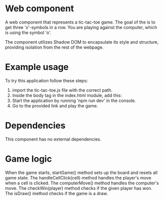 # <tic-tac-toe> Web component

A web component that represents a tic-tac-toe game. The goal of the is to get three 'x'-symbols in a row. 
You are playing against the computer, which is using the symbol 'o'.

The component utilizes Shadow DOM to encapsulate its style and structure, providing isolation from the rest of the webpage.

# Example usage 

To try this application follow these steps:
1. import the tic-tac-toe.js file with the correct path.
2. Inside the body tag in the index.html module, add this: <tic-tac-toe>
3. Start the application by running 'npm run dev' in the console.
4. Go to the provided link and play the game.

# Dependencies

This component has no external dependencies.

# Game logic 

When the game starts, startGame() method sets up the board and resets all game state. The handleCellClick(cell) method handles the player's move when a cell is clicked. The computerMove() method handles the computer's move. The checkWin(player) method checks if the given player has won. The isDraw() method checks if the game is a draw.